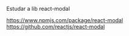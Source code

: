 Estudar a lib
react-modal

https://www.npmjs.com/package/react-modal
https://github.com/reactjs/react-modal
